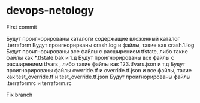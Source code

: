 # devops-netology
First commit

Будут проигнорированы каталоги содержащие вложенный каталог .terraform
Будут проигнорирваны crash.log и файлы, такие как crash.1.log
Будут проигнорированы все файлы с расширением tfstate, либо такие файлы как *.tfstate.bak и т.д
Будут проигнорированы все файлы с расширением tfvars , либо такие файлы как 123.tfvars.json и т.д
Будут проигнорированы файлы override.tf и override.tf.json и все файлы, такие как test_override.tf и test_override.tf.json
Будут проигнорированы файлы .terraformrc и terraform.rc  

Fix branch

